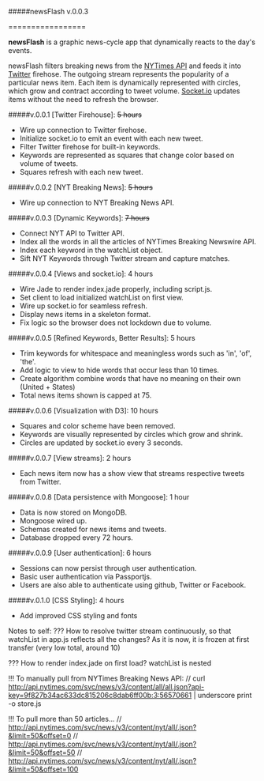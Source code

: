 #####newsFlash v.0.0.3

=================

**newsFlash** is a graphic news-cycle app that dynamically reacts to the day's events.

newsFlash filters breaking news from the [NYTimes API](http://nyti.ms/PkaWYK) and feeds it into [Twitter](https://dev.twitter.com/) firehose. The outgoing stream represents the popularity of a particular news item. Each item is dynamically represented with circles, which grow and contract according to tweet volume. [Socket.io](http://socket.io/) updates items without the need to refresh the browser.

#####v.0.0.1      [Twitter Firehouse]:                  ~~5 hours~~
+ Wire up connection to Twitter firehose.
+ Initialize socket.io to emit an event with each new tweet.
+ Filter Twitter firehose for built-in keywords.
+ Keywords are represented as squares that change color based on volume of tweets.
+ Squares refresh with each new tweet.

#####v.0.0.2      [NYT Breaking News]:                  ~~5 hours~~
+ Wire up connection to NYT Breaking News API.

#####v.0.0.3      [Dynamic Keywords]:                   ~~7 hours~~
+ Connect NYT API to Twitter API.
+ Index all the words in all the articles of NYTimes Breaking Newswire API.
+ Index each keyword in the watchList object.
+ Sift NYT Keywords through Twitter stream and capture matches.

#####v.0.0.4      [Views and socket.io]:                4 hours
+ Wire Jade to render index.jade properly, including script.js.
+ Set client to load initialized watchList on first view.
+ Wire up socket.io for seamless refresh.
+ Display news items in a skeleton format.
+ Fix logic so the browser does not lockdown due to volume.

#####v.0.0.5      [Refined Keywords, Better Results]:   5 hours
+ Trim keywords for whitespace and meaningless words such as 'in', 'of', 'the'.
+ Add logic to view to hide words that occur less than 10 times.
+ Create algorithm combine words that have no meaning on their own (United + States)
+ Total news items shown is capped at 75.

#####v.0.0.6      [Visualization with D3]:            10 hours
+ Squares and color scheme have been removed.
+ Keywords are visually represented by circles which grow and shrink.
+ Circles are updated by socket.io every 3 seconds.

#####v.0.0.7      [View streams]:                     2 hours
+ Each news item now has a show view that streams respective tweets from Twitter.

#####v.0.0.8      [Data persistence with Mongoose]:   1 hour
+ Data is now stored on MongoDB.
+ Mongoose wired up.
+ Schemas created for news items and tweets.
+ Database dropped every 72 hours.

#####v.0.0.9      [User authentication]:              6 hours
+ Sessions can now persist through user authentication.
+ Basic user authentication via Passportjs.
+ Users are also able to authenticate using github, Twitter or Facebook.

#####v.0.1.0      [CSS Styling]:                      4 hours
+ Add improved CSS styling and fonts

Notes to self:
??? How to resolve twitter stream continuously, so that watchList in app.js reflects all the changes? As it is now, it is frozen at first transfer (very low total, around 10)

??? How to render index.jade on first load? watchList is nested

!!! To manually pull from NYTimes Breaking News API:
// curl http://api.nytimes.com/svc/news/v3/content/all/all.json?api-key=9f827b34ac633dc815206c8dab6ff00b:3:56570661 | underscore print -o store.js

!!! To pull more than 50 articles...
// http://api.nytimes.com/svc/news/v3/content/nyt/all/.json?&limit=50&offset=0
// http://api.nytimes.com/svc/news/v3/content/nyt/all/.json?&limit=50&offset=50
// http://api.nytimes.com/svc/news/v3/content/nyt/all/.json?&limit=50&offset=100
